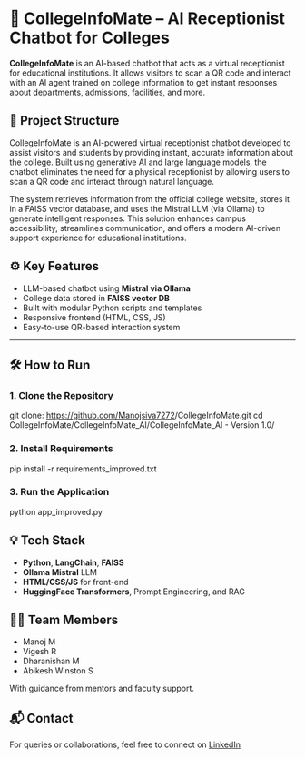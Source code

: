 
# 🤖 CollegeInfoMate – AI Receptionist Chatbot for Colleges

**CollegeInfoMate** is an AI-based chatbot that acts as a virtual receptionist for educational institutions. It allows visitors to scan a QR code and interact with an AI agent trained on college information to get instant responses about departments, admissions, facilities, and more.

## 📁 Project Structure

CollegeInfoMate is an AI-powered virtual receptionist chatbot developed to assist visitors and students by providing instant, accurate information about the college. Built using generative AI and large language models, the chatbot eliminates the need for a physical receptionist by allowing users to scan a QR code and interact through natural language.

The system retrieves information from the official college website, stores it in a FAISS vector database, and uses the Mistral LLM (via Ollama) to generate intelligent responses. This solution enhances campus accessibility, streamlines communication, and offers a modern AI-driven support experience for educational institutions.



## ⚙️ Key Features

- LLM-based chatbot using **Mistral via Ollama**
- College data stored in **FAISS vector DB**
- Built with modular Python scripts and templates
- Responsive frontend (HTML, CSS, JS)
- Easy-to-use QR-based interaction system

---

## 🛠️ How to Run

### 1. Clone the Repository

git clone: https://github.com/Manojsiva7272<your-username>/CollegeInfoMate.git
cd CollegeInfoMate/CollegeInfoMate_AI/CollegeInfoMate_AI - Version 1.0/

### 2. Install Requirements

pip install -r requirements_improved.txt

### 3. Run the Application

python app_improved.py

## 💡 Tech Stack

* **Python**, **LangChain**, **FAISS**
* **Ollama Mistral** LLM
* **HTML/CSS/JS** for front-end
* **HuggingFace Transformers**, Prompt Engineering, and RAG

## 👨‍💻 Team Members

* Manoj M
* Vigesh R
* Dharanishan M
* Abikesh Winston S

With guidance from mentors and faculty support.


## 📬 Contact

For queries or collaborations, feel free to connect on [LinkedIn](https://www.linkedin.com/in/manoj7272/)
